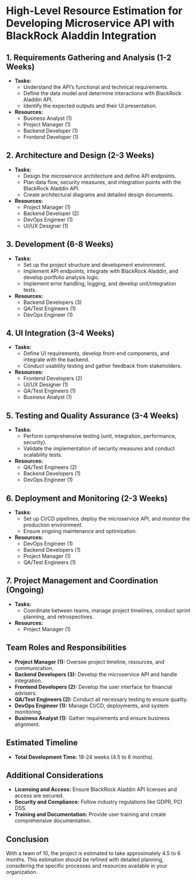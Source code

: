 # High-Level Resource Estimation for Developing Microservice API with BlackRock Aladdin Integration

## 1. Requirements Gathering and Analysis (1-2 Weeks)
- **Tasks:**
  - Understand the API’s functional and technical requirements.
  - Define the data model and determine interactions with BlackRock Aladdin API.
  - Identify the expected outputs and their UI presentation.
- **Resources:**
  - Business Analyst (1)
  - Project Manager (1)
  - Backend Developer (1)
  - Frontend Developer (1)

## 2. Architecture and Design (2-3 Weeks)
- **Tasks:**
  - Design the microservice architecture and define API endpoints.
  - Plan data flow, security measures, and integration points with the BlackRock Aladdin API.
  - Create architectural diagrams and detailed design documents.
- **Resources:**
  - Project Manager (1)
  - Backend Developer (2)
  - DevOps Engineer (1)
  - UI/UX Designer (1)

## 3. Development (6-8 Weeks)
- **Tasks:**
  - Set up the project structure and development environment.
  - Implement API endpoints, integrate with BlackRock Aladdin, and develop portfolio analysis logic.
  - Implement error handling, logging, and develop unit/integration tests.
- **Resources:**
  - Backend Developers (3)
  - QA/Test Engineers (1)
  - DevOps Engineer (1)

## 4. UI Integration (3-4 Weeks)
- **Tasks:**
  - Define UI requirements, develop front-end components, and integrate with the backend.
  - Conduct usability testing and gather feedback from stakeholders.
- **Resources:**
  - Frontend Developers (2)
  - UI/UX Designer (1)
  - QA/Test Engineers (1)
  - Business Analyst (1)

## 5. Testing and Quality Assurance (3-4 Weeks)
- **Tasks:**
  - Perform comprehensive testing (unit, integration, performance, security).
  - Validate the implementation of security measures and conduct scalability tests.
- **Resources:**
  - QA/Test Engineers (2)
  - Backend Developers (1)
  - DevOps Engineer (1)

## 6. Deployment and Monitoring (2-3 Weeks)
- **Tasks:**
  - Set up CI/CD pipelines, deploy the microservice API, and monitor the production environment.
  - Ensure ongoing maintenance and optimization.
- **Resources:**
  - DevOps Engineer (1)
  - Backend Developers (1)
  - Project Manager (1)
  - QA/Test Engineers (1)

## 7. Project Management and Coordination (Ongoing)
- **Tasks:**
  - Coordinate between teams, manage project timelines, conduct sprint planning, and retrospectives.
- **Resources:**
  - Project Manager (1)

## Team Roles and Responsibilities
- **Project Manager (1):** Oversee project timeline, resources, and communication.
- **Backend Developers (3):** Develop the microservice API and handle integration.
- **Frontend Developers (2):** Develop the user interface for financial advisers.
- **QA/Test Engineers (2):** Conduct all necessary testing to ensure quality.
- **DevOps Engineer (1):** Manage CI/CD, deployments, and system monitoring.
- **Business Analyst (1):** Gather requirements and ensure business alignment.

## Estimated Timeline
- **Total Development Time:** 18-24 weeks (4.5 to 6 months).

## Additional Considerations
- **Licensing and Access:** Ensure BlackRock Aladdin API licenses and access are secured.
- **Security and Compliance:** Follow industry regulations like GDPR, PCI DSS.
- **Training and Documentation:** Provide user training and create comprehensive documentation.

## Conclusion
With a team of 10, the project is estimated to take approximately 4.5 to 6 months. This estimation should be refined with detailed planning, considering the specific processes and resources available in your organization.